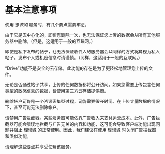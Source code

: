 # 基本注意事项

使用 想城的 服务时，有几个要点需要牢记。

由于它是去中心化的，即使您删除一次，也无法保证您上传的数据会从所有其他服务器中删除。（但是，这适用于一般的互联网。）

即使是私下发布的帖子，也无法保证收件人的服务器会以同样的方式将其视为私人帖子。发布个人或机密信息时请谨慎。（同样，这适用于一般的互联网。）

“Drive”功能不是安全的云存储。此功能的存在是为了更轻松地管理您上传的文件。

无论是否通过帖子共享，上传的任何数据都将公开访问。如果您需要上传包含任何类型的敏感信息的数据，请使用第三方云存储提供商。

删除帐户可能是一个资源密集型过程，可能需要很长时间。在上传大量数据的情况下，甚至可能无法删除帐户。

请禁用广告拦截器。某些服务器可能依靠广告收入来支付运营成本。此外，广告拦截器可能会错误地拦截与广告无关的内容和功能，这可能会导致客户端功能出现问题并阻止 理想城 的正常使用。因此，我们建议在使用 理想城 时关闭广告拦截器和类似功能。

请理解这些要点并享受使用该服务。